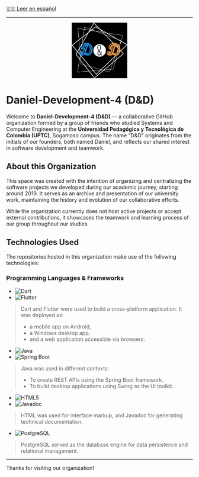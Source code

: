 [🇪🇸 Leer en español](README.es.md)

---

<p align="center">
  <img src="./profile/logo.png" alt="D&D Logo" width="150"/>
</p>

# Daniel-Development-4 (D&D)

Welcome to **Daniel-Development-4 (D&D)** — a collaborative GitHub organization formed by a group of friends who studied Systems and Computer Engineering at the **Universidad Pedagógica y Tecnológica de Colombia (UPTC)**, Sogamoso campus. The name “D&D” originates from the initials of our founders, both named Daniel, and reflects our shared interest in software development and teamwork.

## About this Organization

This space was created with the intention of organizing and centralizing the software projects we developed during our academic journey, starting around 2019. It serves as an archive and presentation of our university work, maintaining the history and evolution of our collaborative efforts.

While the organization currently does not host active projects or accept external contributions, it showcases the teamwork and learning process of our group throughout our studies.

## Technologies Used

The repositories hosted in this organization make use of the following technologies:

### **Programming Languages & Frameworks**

- ![Dart](https://img.shields.io/badge/Dart-0175C2?style=for-the-badge&logo=dart&logoColor=white)
- ![Flutter](https://img.shields.io/badge/Flutter-02569B?style=for-the-badge&logo=flutter&logoColor=white)

> Dart and Flutter were used to build a cross-platform application. It was deployed as:
> - a mobile app on Android,
> - a Windows desktop app,
> - and a web application accessible via browsers.

- ![Java](https://img.shields.io/badge/java-%23ED8B00.svg?style=for-the-badge&logo=openjdk&logoColor=white)
- ![Spring Boot](https://img.shields.io/badge/Spring%20Boot-6DB33F?style=for-the-badge&logo=spring-boot&logoColor=white)

> Java was used in different contexts:
> - To create REST APIs using the Spring Boot framework.
> - To build desktop applications using Swing as the UI toolkit.

- ![HTML5](https://img.shields.io/badge/HTML5-E34F26?style=for-the-badge&logo=html5&logoColor=white)
- ![Javadoc](https://img.shields.io/badge/Javadoc-007396?style=for-the-badge&logo=java&logoColor=white)

> HTML was used for interface markup, and Javadoc for generating technical documentation.

- ![PostgreSQL](https://img.shields.io/badge/PostgreSQL-4169E1?style=for-the-badge&logo=postgresql&logoColor=white)

> PostgreSQL served as the database engine for data persistence and relational management.

---

Thanks for visiting our organization!
